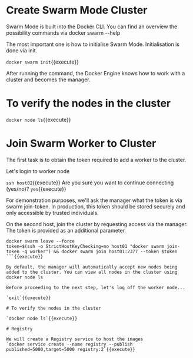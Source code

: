 
# Create Swarm Mode Cluster
Swarm Mode is built into the Docker CLI. You can find an overview the possibility commands via docker swarm --help

The most important one is how to initialise Swarm Mode. Initialisation is done via init.

`docker swarm init`{{execute}}

After running the command, the Docker Engine knows how to work with a cluster and becomes the manager. 

# To verify the nodes in the cluster

`docker node ls`{{execute}}

# Join Swarm Worker to Cluster

The first task is to obtain the token required to add a worker to the cluster. 

Let's login to worker node

`ssh host02`{{execute}}
Are you sure you want to continue connecting (yes/no)? `yes`{{execute}}

For demonstration purposes, we'll ask the manager what the token is via swarm join-token. In production, this token should be stored securely and only accessible by trusted individuals.

On the second host, join the cluster by requesting access via the manager. The token is provided as an additional parameter.

```
docker swarm leave --force
token=$(ssh -o StrictHostKeyChecking=no host01 "docker swarm join-token -q worker") && docker swarm join host01:2377 --token $token
```{{execute}}

By default, the manager will automatically accept new nodes being added to the cluster. You can view all nodes in the cluster using docker node ls

Before proceeding to the next step, let's log off the worker node...

`exit`{{execute}}

# To verify the nodes in the cluster

`docker node ls`{{execute}}

# Registry

We will create a Registry service to host the images
`docker service create --name registry --publish published=5000,target=5000 registry:2`{{execute}}
